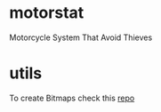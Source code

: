 # motorstat

Motorcycle System That Avoid Thieves

# utils

To create Bitmaps check this [repo](https://github.com/Rodot/BitmapEncoder)
